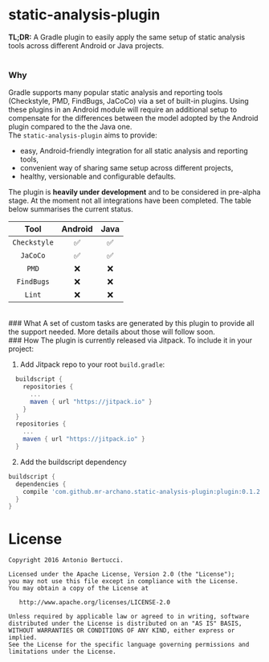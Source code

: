 # static-analysis-plugin
**TL;DR:** A Gradle plugin to easily apply the same setup of static analysis tools across different Android or Java projects.<br/>
<br/>
### Why
Gradle supports many popular static analysis and reporting tools (Checkstyle, PMD, FindBugs, JaCoCo) via a set of built-in
plugins. Using these plugins in an Android module will require an additional setup to compensate for the differences between
the model adopted by the Android plugin compared to the the Java one.<br/>
The `static-analysis-plugin` aims to provide:
- easy, Android-friendly integration for all static analysis and reporting tools,
- convenient way of sharing same setup across different projects,
- healthy, versionable and configurable defaults.

The plugin is **heavily under development** and to be considered in pre-alpha stage. At the moment not all integrations
have been completed. The table below summarises the current status.

Tool | Android | Java
:----:|:--------:|:--------:
`Checkstyle` | :white_check_mark: | :white_check_mark:
`JaCoCo` | :white_check_mark: | :white_check_mark:
`PMD` | :x: | :x:
`FindBugs` | :x: | :x:
`Lint` | :x: | :x:
<br/>
### What
A set of custom tasks are generated by this plugin to provide all the support needed.
More details about those will follow soon.
<br/>
### How
The plugin is currently released via Jitpack. To include it in your project:

1)  Add Jitpack repo to your root `build.gradle`:
```groovy
  buildscript {
    repositories {
      ...
      maven { url "https://jitpack.io" }
    }
  }
  repositories {
    ...
    maven { url "https://jitpack.io" }
  }
```
2)  Add the buildscript dependency
```groovy
buildscript {
  dependencies {
    compile 'com.github.mr-archano.static-analysis-plugin:plugin:0.1.2'
  }
}
```

License
=======

    Copyright 2016 Antonio Bertucci.

    Licensed under the Apache License, Version 2.0 (the "License");
    you may not use this file except in compliance with the License.
    You may obtain a copy of the License at

       http://www.apache.org/licenses/LICENSE-2.0

    Unless required by applicable law or agreed to in writing, software
    distributed under the License is distributed on an "AS IS" BASIS,
    WITHOUT WARRANTIES OR CONDITIONS OF ANY KIND, either express or implied.
    See the License for the specific language governing permissions and
    limitations under the License.
